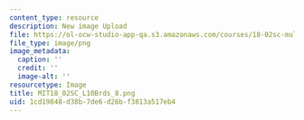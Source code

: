 ```yaml
---
content_type: resource
description: New image Upload
file: https://ol-ocw-studio-app-qa.s3.amazonaws.com/courses/18-02sc-multivariable-calculus-fall-2010/1cd19848d38b7de6d26bf3813a517eb4_MIT18_02SC_L10Brds_8.png
file_type: image/png
image_metadata:
  caption: ''
  credit: ''
  image-alt: ''
resourcetype: Image
title: MIT18_02SC_L10Brds_8.png
uid: 1cd19848-d38b-7de6-d26b-f3813a517eb4
---
```

